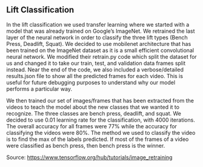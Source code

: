 ## Lift Classification

In the lift classification we used transfer learning where we started with a model that was already trained on Google’s ImageNet. We retrained the last layer of the neural network in order to classify the three lift types (Bench Press, Deadlift, Squat). We decided to use mobilenet architecture that has been trained on the ImageNet dataset as it is a small efficient convolutional neural network. We modified their retrain.py code which split the dataset for us and changed it to take our train, test, and validation data frames split instead. Near the end of the code, we also included a verbose/detailed results.json file to show all the predicted frames for each video. This is useful for future debugging purposes to understand why our model performs a particular way. 

We then trained our set of images/frames that has been extracted from the videos to teach the model about the new classes that we wanted it to recognize. The three classes are bench press, deadlift, and squat. We decided to use 0.01 learning rate for the classification, with 4000 iterations. The overall accuracy for all frames were 77% while the accuracy for classifying the videos were 80%. The method we used to classify the video is to find the max of the labels predicted. If most of the frames of a video were classified as bench press, then bench press is the winner. 

Source: https://www.tensorflow.org/hub/tutorials/image_retraining
